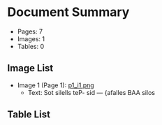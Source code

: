 # Document Summary

- Pages: 7
- Images: 1
- Tables: 0

## Image List

- Image 1 (Page 1): [p1_i1.png](pdf_images/p1_i1.png)
  - Text: Sot silells teP- sid — {afalles
BAA silos

## Table List

